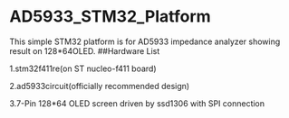 # AD5933_STM32_Platform
This simple STM32 platform is for AD5933 impedance analyzer showing result on 128*64OLED.
##Hardware List

1.stm32f411re(on ST nucleo-f411 board)

2.ad5933circuit(officially recommended design)

3.7-Pin 128*64 OLED screen driven by ssd1306 with SPI connection

